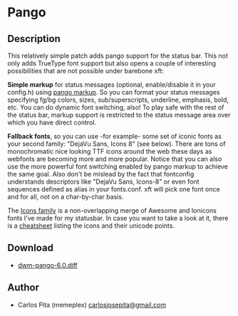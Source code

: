 Pango
=====

Description
-----------
This relatively simple patch adds pango support for the status bar. This not only adds
TrueType font support but also opens a couple of interesting possibilities that are
not possible under barebone xft:

**Simple markup** for status messages (optional, enable/disable it in your
config.h) using
[pango markup](https://developer.gnome.org/pango/stable/PangoMarkupFormat.html). So
you can format your status messages specifying fg/bg colors, sizes,
sub/superscripts, underline, emphasis, bold, etc. You can do dynamic font
switching, also! To play safe with the rest of the status bar, markup support
is restricted to the status message area over which you have direct control.

**Fallback fonts**, so you can use -for example- some set of iconic fonts as
your second family: "DejaVu Sans, Icons 8" (see below). There are tons of
monochromatic nice looking TTF icons around the web these days as webfonts are
becoming more and more popular. Notice that you can also use the more powerful
font switching enabled by pango markup to achieve the same goal. Also don't be
mislead by the fact that fontconfig understands descriptors like "DejaVu Sans,
Icons-8" or even font sequences defined as alias in your fonts.conf. xft will
pick one font once and for all, not on a char-by-char basis.

The [Icons family](https://aur.archlinux.org/packages/ttf-font-icons/) is a
non-overlapping merge of Awesome and Ionicons fonts I've made for my statusbar.
In case you want to take a look at it, there is a
[cheatsheet](https://www.dropbox.com/s/9iysh2i0gadi4ic/icons.pdf) listing the
icons and their unicode points.

Download
--------
* [dwm-pango-6.0.diff](dwm-pango-6.0.diff)

Author
------
* Carlos Pita (memeplex) <carlosjosepita@gmail.com>

